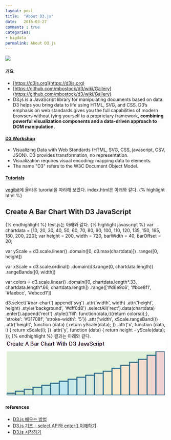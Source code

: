 ```yaml
---
layout: post
title:  "About D3.js"
date:   2016-03-27
comments : true
categories:
- bigdata
permalink: About D3.js
---
```


![](http://cfile29.uf.tistory.com/image/1159003A5170FF5328EA35)

#### 개요
* [https://d3js.org](https://d3js.org)
* [https://github.com/mbostock/d3/wiki/Gallery](https://github.com/mbostock/d3/wiki/Gallery)
* D3.js is a JavaScript library for manipulating documents based on data. D3 helps you bring data to life using HTML, SVG, and CSS. D3’s emphasis on web standards gives you the full capabilities of modern browsers without tying yourself to a proprietary framework, **combining powerful visualization components and a data-driven approach to DOM manipulation.**

#### [D3 Workshop](https://bost.ocks.org/mike/d3/workshop/#0)
* Visualizing Data with Web Standards (HTML, SVG, CSS, javascript, CSV, JSON). D3 provides transformation, no representation.
* Visualization requires visual encoding: mapping data to elements.
* The name "D3" refers to the W3C Document Object Model.

#### [Tutorials](https://github.com/mbostock/d3/wiki/Tutorials)
[vegibit](http://vegibit.com/create-a-bar-chart-with-d3-javascript/)에 올라온 turorial을 따라해 보았다. index.html은 아래와 같다.
{% highlight html %}
<!DOCTYPE html>
<html>
<head>
  <meta charset="utf-8">
  <title>D3.js</title>
</head>

<div class="someclass">
    <h2>Create A Bar Chart With D3 JavaScript</h2>
    <div id="bar-chart">
    </div>
</div>

<body>
<script src="d3.min.js" charset="utf-8"></script>
<script src="test.js"></script>
</body>
</html>
{% endhighlight %}
test.js는 아래와 같다.
{% highlight javascript %}
var chartdata = [10, 20, 30, 40, 50, 60, 70, 80, 90, 100, 110, 120, 135, 150, 165, 180, 200, 220];
var height = 200, width = 720, barWidth = 40, barOffset = 20;
 
var yScale = d3.scale.linear()
	.domain([0, d3.max(chartdata)])
	.range([0, height])
 
var xScale = d3.scale.ordinal()
	.domain(d3.range(0, chartdata.length))
	.rangeBands([0, width])
 
var colors = d3.scale.linear()
	.domain([0, chartdata.length*.33, chartdata.length*.66, chartdata.length])
	.range(['#d6e9c6', '#bce8f1', '#faebcc', '#ebccd1'])
 
d3.select('#bar-chart').append('svg')
	.attr('width', width)
	.attr('height', height)
	.style('background', '#dff0d8')
	.selectAll('rect').data(chartdata)
	.enter().append('rect')
	.style({'fill': function(data,i){return colors(i);}, 'stroke': '#31708f', 'stroke-width': '5'})
	.attr('width', xScale.rangeBand())
	.attr('height', function (data) {
		return yScale(data);
	})
	.attr('x', function (data, i) {
		return xScale(i);
	})
	.attr('y', function (data) {
		return height - yScale(data);
	});
{% endhighlight %}
결과는 아래와 같다.
![](https://raw.githubusercontent.com/githubsmilo/githubsmilo.github.io/master/_files/d3_js_example_result.PNG)

#### references
* [D3.js 배우는 방법](http://mobicon.tistory.com/275)
* [D3.js 기초 - select API와 enter() 이해하기](http://blog.nacyot.com/articles/2015-02-02-d3-selection)
* [D3.js 시작하기](http://webframeworks.kr/getstarted/d3js/)

